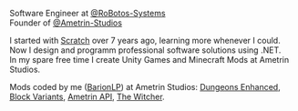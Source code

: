 Software Engineer at [@RoBotos-Systems](https://github.com/RoBotos-Systems)<br>
Founder of [@Ametrin-Studios](https://github.com/Ametrin-Studios)

I started with [Scratch](https://scratch.mit.edu/users/Barion/) over 7 years ago, learning more whenever I could.<br>
Now I design and programm professional software solutions using .NET.<br>
In my spare free time I create Unity Games and Minecraft Mods at Ametrin Studios.<br>

Mods coded by me ([BarionLP](https://www.curseforge.com/members/barionlp/projects)) at Ametrin Studios: 
[Dungeons Enhanced](https://www.curseforge.com/minecraft/mc-mods/dungeonsenhanced), 
[Block Variants](https://www.curseforge.com/minecraft/mc-mods/vanilla-block-variants), 
[Ametrin API](https://www.curseforge.com/minecraft/mc-mods/ametrin), 
[The Witcher](https://www.curseforge.com/minecraft/mc-mods/the-witcher-content).
